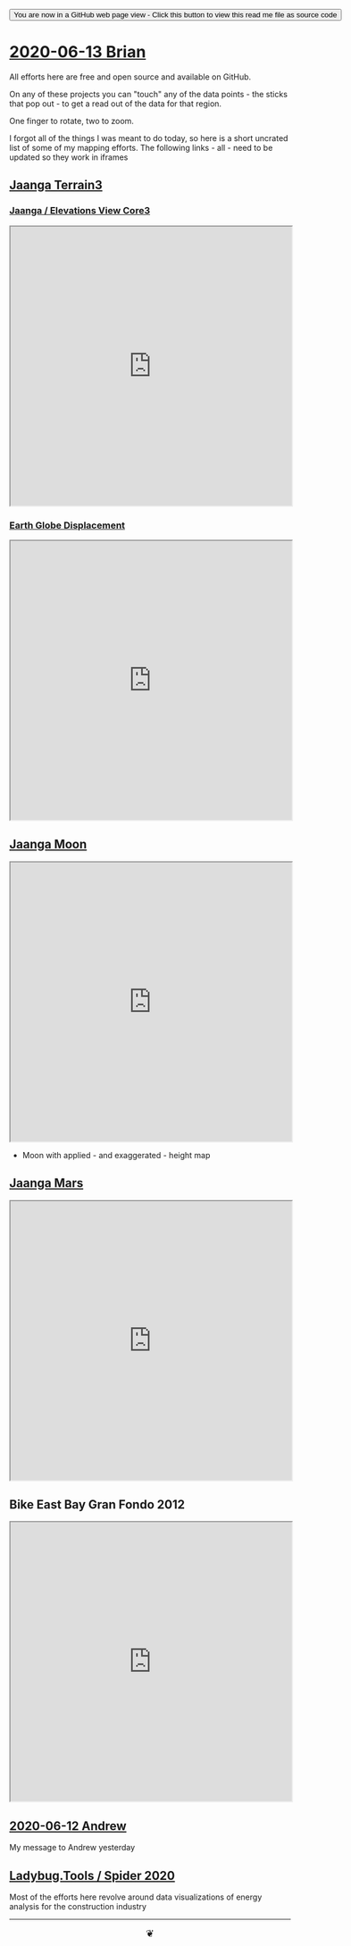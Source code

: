
<span style=display:none; >[You are now in a GitHub source code view - click this link to view Read Me file as a web page]( https://theo-armour.github.io/2020/06  "View file as a web page." ) </span>

<div><input type=button onclick=window.location.href="https://github.com/theo-armour/2020/tree/master/06/";
value='You are now in a GitHub web page view - Click this button to view this read me file as source code' ></div>


# [2020-06-13 Brian]( ./index.html#2020-06-13-brian.md )

All efforts here are free and open source and available on GitHub.

On any of these projects you can "touch" any of the data points - the sticks that pop out - to get a read out of the data for that region.

One finger to rotate, two to zoom.

I forgot all of the things I was meant to do today, so here is a short uncrated list of some of my mapping efforts. The following links - all - need to be updated so they work in iframes



## [Jaanga Terrain3]( https://jaanga.github.io/terrain3/ )

### [ Jaanga / Elevations View Core3 ]( https://jaanga.github.io/terrain3/elevations-core3/ )

<iframe src=https://jaanga.github.io/terrain3//elevations-core3/ height=500px width=100% ></iframe>

### [Earth Globe Displacement ]( https://jaanga.github.io/terrain3/globes/earth-globe-displacement/ )

<iframe src=https://jaanga.github.io/terrain3/globes/earth-globe-displacement/  height=500px width=100% ></iframe>


## [Jaanga Moon]( https://jaanga.github.io/moon/ )

<iframe src=https://jaanga.github.io/moon/voyager/altitude/moon-voyager-altitude-r1-1.html  height=500px width=100% ></iframe>

* Moon with applied - and exaggerated - height map

## [Jaanga Mars]( https://jaanga.github.io/mars/ )


<iframe src=https://jaanga.github.io/mars/rover/128p/mars-rover-128p-multi-tile-r3-1.html height=500px width=100% ></iframe>



## Bike East Bay Gran Fondo 2012

<iframe src=https://jaanga.github.io/terrain3//elevations-core3/oakland-gran-fondo-r12.html# height=500px width=100% ></iframe>

## [2020-06-12 Andrew]( ./index.html#2020-06-12-andrew.md )

My message to Andrew yesterday


## [Ladybug.Tools / Spider 2020 ]( https://www.ladybug.tools/spider-2020/#README.md )

Most of the efforts here revolve around data visualizations of energy analysis for the construction industry

***


<center title="hello!" ><a href=javascript:window.scrollTo(0,0); style=font-size:2ch;text-decoration:none; > ❦ </a></center>
